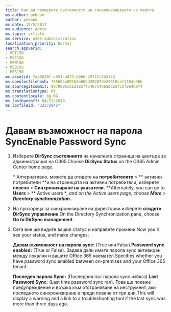 ```yaml
---
title: Как да проверите състоянието на синхронизирането на парола
ms.author: pebaum
author: pebaum
ms.date: 12/5/2017
ms.audience: Admin
ms.topic: article
ms.service: o365-administration
localization_priority: Normal
search.appverid:
- MET150
- MOE150
- MEW150
- MED150
- MBS150
ms.assetid: 7aa9628f-c551-4d73-b966-29f47c2b3f43
ms.openlocfilehash: 735604a097b6b86bd39207de230f8cef3163e96b
ms.sourcegitcommit: 9d78905c512192ffc4675468abd2efc5f2e4baf4
ms.translationtype: MT
ms.contentlocale: bg-BG
ms.lasthandoff: 04/23/2019
ms.locfileid: "32372945"
---
```

# <a name="enable-password-sync"></a><span data-ttu-id="7d0ed-102">Давам възможност на парола Sync</span><span class="sxs-lookup"><span data-stu-id="7d0ed-102">Enable Password Sync</span></span>

1.  <span data-ttu-id="7d0ed-103">Изберете **DirSync състоянието** на началната страница на центъра за администрация на O365.</span><span class="sxs-lookup"><span data-stu-id="7d0ed-103">Choose **DirSync Status** on the O365 Admin Center home page.</span></span> 
    
     <span data-ttu-id="7d0ed-104">\* Алтернативно, можете да отидете на **потребителите** \> \*\* активни потребители \*\*и на страницата на активни потребители, изберете **повече** \> **Синхронизиране на указатели.** \*</span><span class="sxs-lookup"><span data-stu-id="7d0ed-104">\*Alternately, you can go to **Users** \> \*\* Active users \**, and on the Active users page, choose **More** \> **Directory synchronization.***</span></span> 
    
2. <span data-ttu-id="7d0ed-105">На прозореца за синхронизиране на директории изберете **отидете DirSync управление**.</span><span class="sxs-lookup"><span data-stu-id="7d0ed-105">On the Directory Synchronization pane, choose **Go to DirSync management**.</span></span> 
    
3. <span data-ttu-id="7d0ed-106">Сега вие ще видите вашия статус и направете промени:</span><span class="sxs-lookup"><span data-stu-id="7d0ed-106">Now you'll see your status, and make changes:</span></span>
    
    <span data-ttu-id="7d0ed-107">**Давам възможност на парола sync:** (True или False).</span><span class="sxs-lookup"><span data-stu-id="7d0ed-107">**Password sync enabled:** (True or False).</span></span> <span data-ttu-id="7d0ed-108">Задава дали имате парола sync активиран между локални и вашите Office 365 наемател.</span><span class="sxs-lookup"><span data-stu-id="7d0ed-108">Specifies whether you have password sync enabled between on-premises and your Office 365 tenant.</span></span> 
    
    <span data-ttu-id="7d0ed-109">**Последен парола Sync:** (Последния път парола sync избяга).</span><span class="sxs-lookup"><span data-stu-id="7d0ed-109">**Last Password Sync:** (Last time password sync ran).</span></span> <span data-ttu-id="7d0ed-110">Това ще покаже предупреждение и връзка към отстраняване на инструмент, ако последното синхронизиране е преди повече от три дни.</span><span class="sxs-lookup"><span data-stu-id="7d0ed-110">This will display a warning and a link to a troubleshooting tool if the last sync was more than three days ago.</span></span> 
    


